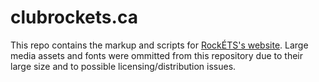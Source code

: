 # clubrockets.ca

This repo contains the markup and scripts for [RockÉTS's website](https://clubrockets.ca/). Large media assets and fonts were ommitted from this repository due to their large size and to possible licensing/distribution issues.
